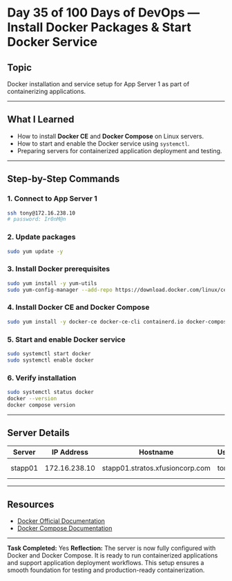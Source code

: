 

# Day 35 of 100 Days of DevOps — Install Docker Packages & Start Docker Service

##  Topic
Docker installation and service setup for App Server 1 as part of containerizing applications.

---

##  What I Learned
- How to install **Docker CE** and **Docker Compose** on Linux servers.
- How to start and enable the Docker service using `systemctl`.
- Preparing servers for containerized application deployment and testing.

---

##  Step-by-Step Commands

### 1. Connect to App Server 1
```bash
ssh tony@172.16.238.10
# password: Ir0nM@n
````

### 2. Update packages

```bash
sudo yum update -y
```

### 3. Install Docker prerequisites

```bash
sudo yum install -y yum-utils
sudo yum-config-manager --add-repo https://download.docker.com/linux/centos/docker-ce.repo
```

### 4. Install Docker CE and Docker Compose

```bash
sudo yum install -y docker-ce docker-ce-cli containerd.io docker-compose-plugin
```

### 5. Start and enable Docker service

```bash
sudo systemctl start docker
sudo systemctl enable docker
```

### 6. Verify installation

```bash
sudo systemctl status docker
docker --version
docker compose version
```

---

##  Server Details

| Server  | IP Address    | Hostname                        | User | Password | Role           |
| ------- | ------------- | ------------------------------- | ---- | -------- | -------------- |
| stapp01 | 172.16.238.10 | stapp01.stratos.xfusioncorp.com | tony | Ir0nM\@n | Nautilus App 1 |

---

##  Resources

* [Docker Official Documentation](https://docs.docker.com/get-docker/)
* [Docker Compose Documentation](https://docs.docker.com/compose/)

---

 **Task Completed:** Yes
 **Reflection:** The server is now fully configured with Docker and Docker Compose.
It is ready to run containerized applications and support application deployment workflows.
This setup ensures a smooth foundation for testing and production-ready containerization.

```


```
